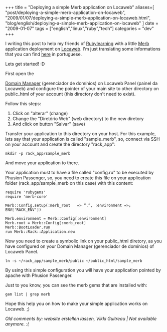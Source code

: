 +++
title = "Deploying a simple Merb application on Locaweb"
aliases=[
  "post/deploying-a-simple-merb-application-on-locaweb",
  "2009/01/07/deploying-a-simple-merb-application-on-locaweb.html",
  "blog/english/deploying-a-simple-merb-application-on-locaweb"
]
date = "2009-01-07"
tags = ["english","linux","ruby","tech"]
categories = "dev"
+++

I writing this post to help my friends of
[Rubylearning](http://rubylearning.org/class/ "Rubylearning.org") with
a little [Merb](http://merbivore.com/ "Merb Official Home Page")
application deployment on [Locaweb](http://www.locaweb.com.br "Locaweb").
I'm just translating some informations that you can find
[here](http://prodblog.locaweb.com.br/2008/11/11/suporte-a-merb-10-na-hospedagem-compartilhada-linux/ "Merb on Linux Share Host (in portuguese )") in portuguese.

Lets get started! :D

First open the

[Domain Manager](http://painel.locaweb.com.br/painel_controle/gerenciador_dominios.asp "Gerenciador de domínios")
(gerenciador de domínios) on Locaweb Panel (painel da Locaweb) and
configure the pointer of your main site to other directory on
public_html of your account (this directory don't need to exist).

Follow this steps:

1. Click on "alterar" (change)
2. Change the "Diretório Web" (web directory) to the new diretory
3. And click on button "Salvar" (save)

Transfer your application to this directory on your host. For this
example, lets say that your application is called "sample_merb", so,
connect via SSH on your account and create the directory "rack_app":

    mkdir -p rack_app/sample_merb

And move your application to there.

Your application must to have a file called "config.ru" to be executed
by Phusion Passenger, so, you need to create this file on your
application folder (rack_app/sample_merb on this case) with this
content:

    require 'rubygems'
    require 'merb-core'

    Merb::Config.setup(:merb_root   => “.”, :environment =>; ENV['RACK_ENV'])

    Merb.environment = Merb::Config[:environment]
    Merb.root = Merb::Config[:merb_root]
    Merb::BootLoader.run
    run Merb::Rack::Application.new

Now you need to create a symbolic link on your public_html diretory,
as you have configured on your Domain Manager (gerenciador de domínios)
of Locaweb Panel.

    ln -s ~/rack_app/sample_merb/public ~/public_html/sample_merb

By using this simple configuration you will have your application
pointed by apache with Phusion Passenger.

Just to you know, you can see the merb gems that are installed with:

    gem list | grep merb

Hope this help you on how to make your simple application works on Locaweb. ;)



_Old comments by: website erstellen lassen, Vikki Guitreau | Not available anymore. :(_
